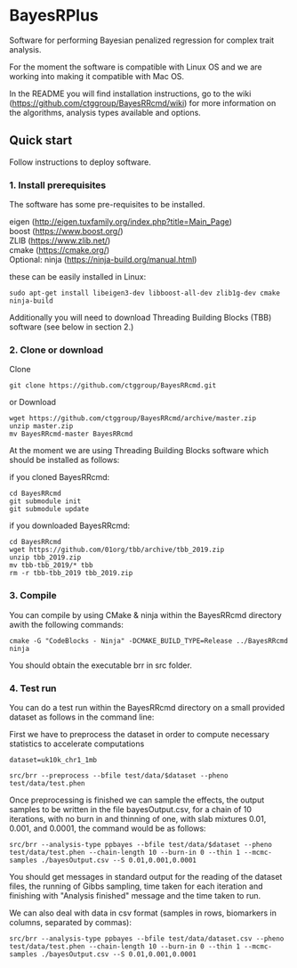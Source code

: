 # BayesRPlus

Software for performing Bayesian penalized regression for complex trait analysis.

For the moment the software is compatible with Linux OS and we are working into making it compatible with Mac OS.

In the README you will find installation instructions, go to the wiki (https://github.com/ctggroup/BayesRRcmd/wiki) for more information on the algorithms, analysis types available and options. 

## Quick start

Follow instructions to deploy software.

### 1. Install prerequisites
The software has some pre-requisites to be installed.   

eigen (http://eigen.tuxfamily.org/index.php?title=Main_Page)   
boost (https://www.boost.org/)   
ZLIB  (https://www.zlib.net/)	
cmake (https://cmake.org/)   
Optional:
ninja (https://ninja-build.org/manual.html)   

these can be easily installed in Linux:

```
sudo apt-get install libeigen3-dev libboost-all-dev zlib1g-dev cmake ninja-build 

```

Additionally you will need to download Threading Building Blocks (TBB) software (see below in section 2.)

### 2. Clone or download

Clone

```
git clone https://github.com/ctggroup/BayesRRcmd.git
```

or Download

```
wget https://github.com/ctggroup/BayesRRcmd/archive/master.zip
unzip master.zip
mv BayesRRcmd-master BayesRRcmd
```

At the moment we are using Threading Building Blocks software which should be installed as follows:

if you cloned BayesRRcmd:
```
cd BayesRRcmd
git submodule init
git submodule update
```

if you downloaded BayesRRcmd:

```
cd BayesRRcmd
wget https://github.com/01org/tbb/archive/tbb_2019.zip
unzip tbb_2019.zip
mv tbb-tbb_2019/* tbb
rm -r tbb-tbb_2019 tbb_2019.zip
```

### 3. Compile

You can compile by using CMake & ninja within the BayesRRcmd directory awith the following commands:

```
cmake -G "CodeBlocks - Ninja" -DCMAKE_BUILD_TYPE=Release ../BayesRRcmd
ninja

```
You should obtain the executable brr in src folder.

### 4. Test run

You can do a test run within the BayesRRcmd directory on a small provided dataset as follows in the command line:

First we have to preprocess the dataset in order to compute necessary statistics to accelerate computations

```
dataset=uk10k_chr1_1mb

src/brr --preprocess --bfile test/data/$dataset --pheno test/data/test.phen 

```

Once preprocessing is finished we can sample the effects, the output samples to be written in the file bayesOutput.csv, for a chain of 10 iterations, with no burn in and thinning of one, with slab mixtures 0.01, 0.001, and 0.0001, the command would be as follows:

```
src/brr --analysis-type ppbayes --bfile test/data/$dataset --pheno test/data/test.phen --chain-length 10 --burn-in 0 --thin 1 --mcmc-samples ./bayesOutput.csv --S 0.01,0.001,0.0001
```

You should get messages in standard output for the reading of the dataset files, the running of Gibbs sampling, time taken for each iteration and finishing with "Analysis finished" message and the time taken to run.

We can also deal with data in csv format (samples in rows, biomarkers in columns, separated by commas):
```
src/brr --analysis-type ppbayes --bfile test/data/dataset.csv --pheno test/data/test.phen --chain-length 10 --burn-in 0 --thin 1 --mcmc-samples ./bayesOutput.csv --S 0.01,0.001,0.0001
```
